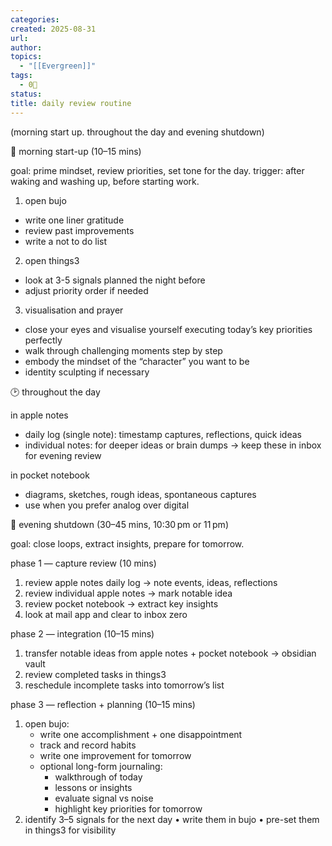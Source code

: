 ```yaml
---
categories:
created: 2025-08-31
url:
author:
topics:
  - "[[Evergreen]]"
tags:
  - 0🌲
status:
title: daily review routine
---
```

(morning start up. throughout the day and evening shutdown)

🌅 morning start-up (10–15 mins)

goal: prime mindset, review priorities, set tone for the day.
trigger: after waking and washing up, before starting work.

1. open bujo
-  write one liner gratitude
- review past improvements
- write a not to do list

2. open things3
- look at 3-5 signals planned the night before
-  adjust priority order if needed

3. visualisation and prayer
- close your eyes and visualise yourself executing today’s key priorities perfectly
- walk through challenging moments step by step
- embody the mindset of the “character” you want to be
- identity sculpting if necessary


🕑 throughout the day

in apple notes
- daily log (single note): timestamp captures, reflections, quick ideas
- individual notes: for deeper ideas or brain dumps → keep these in inbox for evening review

in pocket notebook
- diagrams, sketches, rough ideas, spontaneous captures
- use when you prefer analog over digital


🌙 evening shutdown (30–45 mins, 10:30 pm or 11 pm)

goal: close loops, extract insights, prepare for tomorrow.

phase 1 — capture review (10 mins)
1.	review apple notes daily log → note events, ideas, reflections
2. review individual apple notes → mark notable idea
3. review pocket notebook → extract key insights
4. look at mail app and clear to inbox zero

phase 2 — integration (10–15 mins)
1. transfer notable ideas from apple notes + pocket notebook → obsidian vault
2. review completed tasks in things3
3. reschedule incomplete tasks into tomorrow’s list

phase 3 — reflection + planning (10–15 mins)
1. open bujo:
    - write one accomplishment + one disappointment
    - track and record habits
    - write one improvement for tomorrow
    - optional long-form journaling:
        - walkthrough of today
        - lessons or insights
        - evaluate signal vs noise
        - highlight key priorities for tomorrow
2. identify 3–5 signals for the next day
	•	write them in bujo
	•	pre-set them in things3 for visibility